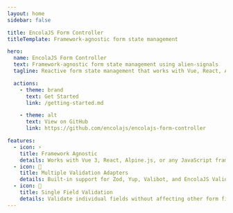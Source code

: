 ```yaml
---
layout: home
sidebar: false

title: EncolaJS Form Controller
titleTemplate: Framework-agnostic form state management

hero:
  name: EncolaJS Form Controller
  text: Framework-agnostic form state management using alien-signals
  tagline: Reactive form state management that works with Vue, React, Alpine.js, and any JavaScript framework.

  actions:
    - theme: brand
      text: Get Started
      link: /getting-started.md

    - theme: alt
      text: View on GitHub
      link: https://github.com/encolajs/encolajs-form-controller

features:
  - icon: ⚡
    title: Framework Agnostic
    details: Works with Vue 3, React, Alpine.js, or any JavaScript framework using alien-signals for reactivity.
  - icon: 🔌
    title: Multiple Validation Adapters
    details: Built-in support for Zod, Yup, Valibot, and EncolaJS Validator. Easily extensible for custom validators.
  - icon: 🎯
    title: Single Field Validation
    details: Validate individual fields without affecting other form fields. Perfect for real-time validation UX.
---
```


<style>
.VPHero .name, 
.VPHero .text, 
.VPHero .tagline {
  max-width: 100%;
}
</style>